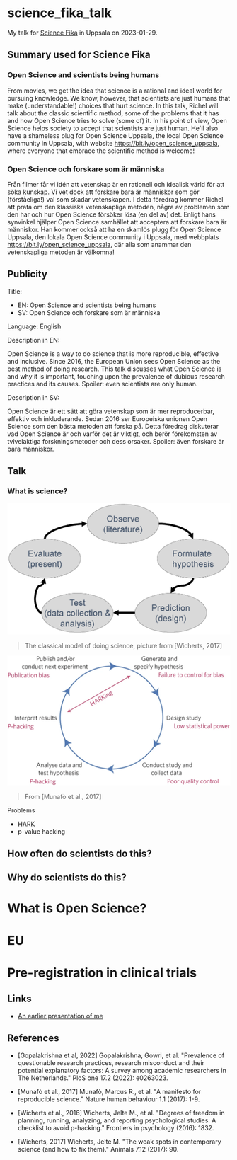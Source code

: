 # science_fika_talk

My talk for [Science Fika](https://www.sciencefika.se/) in Uppsala
on 2023-01-29.

## Summary used for Science Fika

### Open Science and scientists being humans

From movies, we get the idea that science is a rational and ideal world 
for pursuing knowledge. We know, however, that scientists are just humans 
that make (understandable!) choices that hurt science. 
In this talk, Richel will talk about the classic scientific method, 
some of the problems that it has and how Open Science tries to 
solve (some of) it. In his point of view, Open Science helps society to 
accept that scientists are just human. 
He'll also have a shameless plug for Open Science Uppsala, 
the local Open Science community in Uppsala, 
with website https://bit.ly/open_science_uppsala, 
where everyone that embrace the scientific method is welcome!

### Open Science och forskare som är människa

Från filmer får vi idén att vetenskap är en rationell och idealisk värld
för att söka kunskap. Vi vet dock att forskare bara är människor
som gör (förståeliga!) val som skadar vetenskapen.
I detta föredrag kommer Richel att prata om den klassiska vetenskapliga metoden,
några av problemen som den har och hur Open Science försöker
lösa (en del av) det. Enligt hans synvinkel hjälper Open Science samhället att
acceptera att forskare bara är människor.
Han kommer också att ha en skamlös plugg för Open Science Uppsala,
den lokala Open Science community i Uppsala,
med webbplats https://bit.ly/open_science_uppsala,
där alla som anammar den vetenskapliga metoden är välkomna!




## Publicity

Title:
 * EN: Open Science and scientists being humans
 * SV: Open Science och forskare som är människa

Language: English


Description in EN:


Open Science is a way to do science that is more reproducible, effective and inclusive. Since 2016, the European Union sees Open Science as the best method of doing research. This talk discusses what Open Science is and why it is important, touching upon the prevalence of dubious research practices and its causes. Spoiler: even scientists are only human.


Description in SV:


Open Science är ett sätt att göra vetenskap som är mer reproducerbar, effektiv och inkluderande. Sedan 2016 ser Europeiska unionen Open Science som den bästa metoden att forska på. Detta föredrag diskuterar vad Open Science är och varför det är viktigt, och berör förekomsten av tvivelaktiga forskningsmetoder och dess orsaker. Spoiler: även forskare är bara människor.






## Talk



### What is science?

![](wicherts_2017_fig_1.png)

> The classical model of doing science, picture from [Wicherts, 2017]

![](munafo_et_al_2017_fig_1.png)

> From [Munafò et al., 2017]

Problems

 * HARK
 * p-value hacking

## How often do scientists do this?

## Why do scientists do this?


# What is Open Science?

# EU

# Pre-registration in clinical trials

## Links

 * [An earlier presentation of me](https://github.com/richelbilderbeek/open_science_presentation_20211111)

## References

 * [Gopalakrishna et al, 2022] Gopalakrishna, Gowri, et al. "Prevalence of questionable research practices, research misconduct and their potential explanatory factors: A survey among academic researchers in The Netherlands." PloS one 17.2 (2022): e0263023.

 * [Munafò et al., 2017] Munafò, Marcus R., et al. "A manifesto for reproducible science." Nature human behaviour 1.1 (2017): 1-9.

 * [Wicherts et al., 2016] Wicherts, Jelte M., et al. "Degrees of freedom in planning, running, analyzing, and reporting psychological studies: A checklist to avoid p-hacking." Frontiers in psychology (2016): 1832.

 * [Wicherts, 2017] Wicherts, Jelte M. "The weak spots in contemporary science (and how to fix them)." Animals 7.12 (2017): 90.


